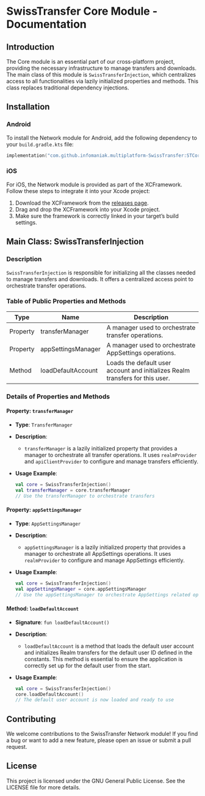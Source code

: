 # SwissTransfer Core Module - Documentation

## Introduction

The Core module is an essential part of our cross-platform project, providing the necessary infrastructure to manage transfers and
downloads. The main class of this module is `SwissTransferInjection`, which centralizes access to all functionalities via lazily
initialized properties and methods. This class replaces traditional dependency injections.

## Installation

### Android

To install the Network module for Android, add the following dependency to your `build.gradle.kts` file:

```kts
implementation("com.github.infomaniak.multiplatform-SwissTransfer:STCore:{tag}")
```

### iOS

For iOS, the Network module is provided as part of the XCFramework. Follow these steps to integrate it into your Xcode project:

1. Download the XCFramework from the [releases page](https://github.com/infomaniak/multiplatform-SwissTransfer/releases).
2. Drag and drop the XCFramework into your Xcode project.
3. Make sure the framework is correctly linked in your target’s build settings.

## Main Class: SwissTransferInjection

### Description

`SwissTransferInjection` is responsible for initializing all the classes needed to manage transfers and downloads. It offers a
centralized access point to orchestrate transfer operations.

### Table of Public Properties and Methods

| Type     | Name               | Description                                                                   |
|----------|--------------------|-------------------------------------------------------------------------------|
| Property | transferManager    | A manager used to orchestrate transfer operations.                            |
| Property | appSettingsManager | A manager used to orchestrate AppSettings operations.                         |
| Method   | loadDefaultAccount | Loads the default user account and initializes Realm transfers for this user. |

### Details of Properties and Methods

#### Property: `transferManager`

- **Type**: `TransferManager`
- **Description**:
    - `transferManager` is a lazily initialized property that provides a manager to orchestrate all transfer operations. It
      uses `realmProvider` and `apiClientProvider` to configure and manage transfers efficiently.

- **Usage Example**:
  ```kotlin
  val core = SwissTransferInjection()
  val transferManager = core.transferManager
  // Use the transferManager to orchestrate transfers
  ```

#### Property: `appSettingsManager`

- **Type**: `AppSettingsManager`
- **Description**:
    - `appSettingsManager` is a lazily initialized property that provides a manager to orchestrate all AppSettings operations. It
      uses `realmProvider` to configure and manage AppSettings efficiently.

- **Usage Example**:
  ```kotlin
  val core = SwissTransferInjection()
  val appSettingsManager = core.appSettingsManager
  // Use the appSettingsManager to orchestrate AppSettings related operations
  ```

#### Method: `loadDefaultAccount`

- **Signature**: `fun loadDefaultAccount()`
- **Description**:
    - `loadDefaultAccount` is a method that loads the default user account and initializes Realm transfers for the default user ID
      defined in the constants. This method is essential to ensure the application is correctly set up for the default user from
      the start.

- **Usage Example**:
  ```kotlin
  val core = SwissTransferInjection()
  core.loadDefaultAccount()
  // The default user account is now loaded and ready to use
  ```

## Contributing

We welcome contributions to the SwissTransfer Network module! If you find a bug or want to add a new feature, please open an issue
or submit a pull request.

## License

This project is licensed under the GNU General Public License. See the LICENSE file for more details.
